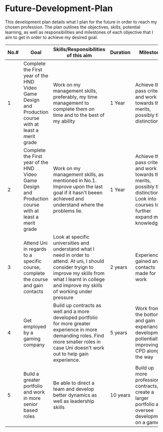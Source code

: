 # Future-Development-Plan

This development plan details what I plan for the future in order to reach my chosen profession. The plan outlines the objectives, skills, potential learning, as well as responsibilities and milestones of each objective that I aim to get in order to achieve my desired goal.

|No.#|Goal|Skills/Responsibilities of this aim|Duration|Milestone|
|----|----|----|----|----|
|1|Complete the First year of the HND Video Game Design and Production course with at least a merit grade|Work on my management skills, preferably, my time management to complete them on time and to the best of my ability|1 Year|Achieve the pass criteria and work towards the merits, possibly the distinctions|
|2|Complete the First year of the HND Video Game Design and Production course with at least a merit grade|Work on my management skills, as mentioned in No.1. Improve upon the last goal if it hasn't beeen achieved and understand where the problems lie.|1 Year|Achieve the pass criteria and work towards the merits, possibly the distinctions. Look into Uni courses to further expand my knowledge|
|3|Attend Uni in regards to a specific course, complete the course and gain contacts|Look at specific universities and understand what I need in order to attend. At uni, I should consider tryign to improve my skills from what I learnt in college and improve my skills of working under pressure|2 years|Experience gained and contacts made for work|
|4|Get employed by a gaming company|Build up contracts as well and a more developed portfolio for more greater experience in more demanding roles. Find more smaller roles in case Uni doesn't work out to help gain experience.|5 years|Work from the bottom and gain experiance in development, potientially improving CPD along the way|
|5|Build a greater portfolio and work in more senior based roles|Be able to direct a team and develop better dynamics as well as leadership skills|10 years|Build up more professional contracts, create a larger portfolio and oversee development on a game |
